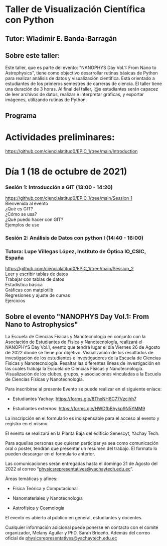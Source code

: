 # Taller de Visualización Científica con Python

## Tutor: Wladimir E. Banda-Barragán

## Sobre este taller:

Este taller, que es parte del evento: "NANOPHYS Day Vol.1: From Nano to Astrophysics", tiene como objectivo desarrollar rutinas básicas de Python para realizar análisis de datos y visualización científica. Está orientado a estudiantes de los primeros semestres de carreras de ciencia. El taller tiene una duración de 3 horas. Al final del taller, l@s estudiantes serán capacez de leer archivos de datos, realizar e interpretar gráficas, y exportar imágenes, utilizando rutinas de Python.

## Programa

# Actividades preliminares:
https://github.com/ciencialatitud0/EPIC_1/tree/main/Introduction

# Día 1 (18 de octubre de 2021)

### Sesión 1: Introducción a GIT (13:00 - 14:20)
https://github.com/ciencialatitud0/EPIC_1/tree/main/Session_1 <br />
Bienvenida al evento<br />
¿Qué es GIT?<br />
¿Cómo se usa?<br />
¿Qué puedo hacer con GIT?<br />
Ejemplos de uso

### Sesión 2: Análisis de Datos con python I (14:40 - 16:00)
### Tutora: Lupe Villegas López, Instituto de Óptica IO_CSIC, España <br />
https://github.com/ciencialatitud0/EPIC_1/tree/main/Session_2 <br />
Leer y escribir tablas de datos<br />
Trabajar con tablas de datos<br />
Estadística básica<br />
Gráficas con matplotlib<br />
Regresiones y ajuste de curvas<br />
Ejercicios


## Sobre el evento "NANOPHYS Day Vol.1: From Nano to Astrophysics"

La Escuela de Ciencias Físicas y Nanotecnología en conjunto con la Asociación de Estudiantes de Física y Nanotecnología, realizará el NANOPHYS Day Vol.1, evento que tendrá lugar el día Viernes 26 de Agosto de 2022 donde se tiene por objetivo:
Visualización de los resultados de investigación de los estudiantes e investigadores de la Escuela de Ciencias Físicas y Nanotecnología.
Resaltar las diferentes líneas de investigación en las cuales trabaja la Escuela de Ciencias Físicas y Nanotecnología.
Visualización de los clubes, grupos, y asociaciones vinculadas a la Escuela de Ciencias Físicas y Nanotecnología.

Para inscribirse al presente Evento se puede realizar en el siguiente enlace: 

- Estudiantes Yachay: https://forms.gle/8ThxNH6C77Vzcihh7 

- Estudiantes externos: https://forms.gle/HWDfbBhykp9N5YMM9 

La inscripción en el formulario es indispensable para el acceso al evento y registro en el mismo.

El evento se realizará en la Planta Baja del edificio Senescyt, Yachay Tech.

Para aquellas personas que quieran participar ya sea como comunicación oral o poster, tendrán que presentar un resumen del trabajo. El formato lo pueden descargar en el formulario anterior.

Las comunicaciones serán entregadas hasta el domingo 21 de Agosto del 2022 al correo “physicsrepresentatives@yachaytech.edu.ec”.

Áreas temáticas y afines:

- Física Teórica y Computacional

- Nanomateriales y Nanotecnología

- Astrofísica y Cosmología

El evento es abierto al público en general, estudiantes y docentes.

Cualquier información adicional puede ponerse en contacto con el comité organizador, Melany Aguilar y PhD. Sarah Briceño. Además del correo oficial de physicsrepresentatives@yachaytech.edu.ec 

